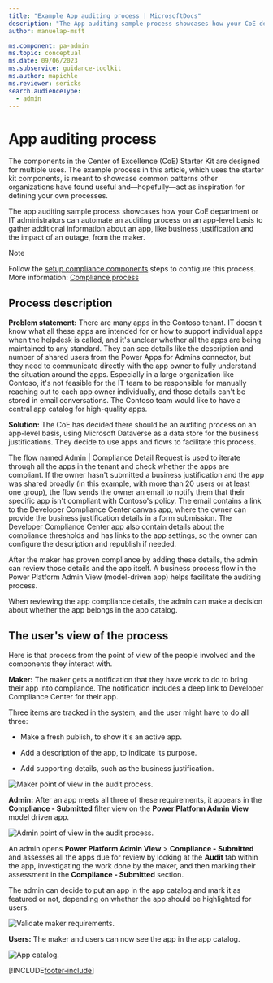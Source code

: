 ```yaml
---
title: "Example App auditing process | MicrosoftDocs"
description: "The App auditing sample process showcases how your CoE department or IT administrators can automate an auditing process on an app-level basis to gather additional information about an app, like business justification and impact of an outage, from the maker."
author: manuelap-msft

ms.component: pa-admin
ms.topic: conceptual
ms.date: 09/06/2023
ms.subservice: guidance-toolkit
ms.author: mapichle
ms.reviewer: sericks
search.audienceType: 
  - admin
---
```

# App auditing process

The components in the Center of Excellence (CoE) Starter Kit are designed for multiple uses. The example process in this article, which uses the starter kit components, is meant to showcase common patterns other organizations have found useful and&mdash;hopefully&mdash;act as inspiration for defining your own processes.

The app auditing sample process showcases how your CoE department or IT administrators can automate an auditing process on an app-level basis to gather additional information about an app, like business justification and the impact of an outage, from the maker.

> [!NOTE]
> Follow the [setup compliance components](setup-governance-components.md) steps to configure this process. More information: [Compliance process](governance-components.md#compliance-processes)

## Process description

**Problem statement:** There are many apps in the Contoso tenant. IT doesn't know what all these apps are intended for or how to support individual apps when the helpdesk is called, and it's unclear whether all the apps are being maintained to any standard. They can see details like the description and number of shared users from the Power Apps for Admins connector, but they need to communicate directly with the app owner to fully understand the situation around the apps. Especially in a large organization like Contoso, it's not feasible for the IT team to be responsible for manually reaching out to each app owner individually, and those details can't be stored in email conversations. The Contoso team would like to have a central app catalog for high-quality apps.

**Solution:** The CoE has decided there should be an auditing process on an app-level basis, using Microsoft Dataverse as a data store for the business justifications. They decide to use apps and flows to facilitate this process.

The flow named Admin \| Compliance Detail Request is used to iterate through all the apps in the tenant and check whether the apps are compliant. If the owner hasn't submitted a business justification and the app was shared broadly (in this example, with more than 20 users or at least one group), the flow sends the owner an email to notify them that their specific app isn't compliant with Contoso's policy. The email contains a link to the Developer Compliance Center canvas app, where the owner can provide the business justification details in a form submission. The Developer Compliance Center app also contain details about the compliance thresholds and has links to the app settings, so the owner can configure the description and republish if needed.

After the maker has proven compliance by adding these details, the admin can review those details and the app itself. A business process flow in the Power Platform Admin View (model-driven app) helps facilitate the auditing process.

When reviewing the app compliance details, the admin can make a decision about whether the app belongs in the app catalog.

## The user's view of the process

Here is that process from the point of view of the people involved and the components they interact with.

**Maker:** The maker gets a notification that they have work to do to bring their app into compliance. The notification includes a deep link to Developer Compliance Center for their app.

Three items are tracked in the system, and the user might have to do all three:

- Make a fresh publish, to show it's an active app.

- Add a description of the app, to indicate its purpose.

- Add supporting details, such as the business justification.

![Maker point of view in the audit process.](media/coe55.png "Maker point of view in the audit process")

**Admin:** After an app meets all three of these requirements, it appears in the **Compliance - Submitted** filter view on the **Power Platform Admin View** model driven app.

![Admin point of view in the audit process.](media/coe71.png "Admin point of view in the audit process")

An admin opens **Power Platform Admin View** > **Compliance - Submitted** and assesses all the apps due for review by looking at the **Audit** tab within the app, investigating the work done by the maker, and then marking their assessment in the **Compliance - Submitted** section.

The admin can decide to put an app in the app catalog and mark it as featured or not, depending on whether the app should be highlighted for users.

![Validate maker requirements.](media/coe54.png "Validate maker requirements")

**Users:** The maker and users can now see the app in the app catalog.

![App catalog.](media/coe67.png "App catalog")


[!INCLUDE[footer-include](../../includes/footer-banner.md)]
